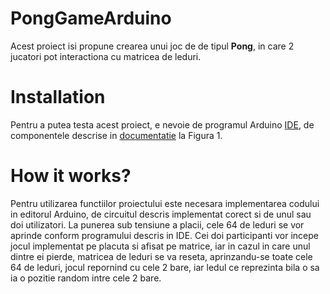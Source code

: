 # PongGameArduino

Acest proiect isi propune crearea unui joc de de tipul **Pong**, in care 2 jucatori pot interactiona cu matricea de leduri.

# Installation

Pentru a putea testa acest proiect, e nevoie de programul Arduino [IDE](https://www.arduino.cc/en/main/software), de componentele descrise in [documentatie](https://github.com/andrei97tarita/PongGameArduino/blob/master/Documentatie.docx) la Figura 1.

# How it works?

Pentru utilizarea functiilor proiectului este necesara implementarea codului in editorul Arduino, de circuitul descris implementat corect si de unul sau doi utilizatori. 
La punerea sub tensiune a placii, cele 64 de leduri se vor aprinde conform programului descris in IDE. Cei doi participanti vor incepe jocul implementat pe placuta si afisat pe matrice, iar in cazul in care unul dintre ei pierde, matricea de leduri se va reseta, aprinzandu-se toate cele 64 de leduri, jocul repornind cu cele 2 bare, iar ledul ce reprezinta bila o sa ia o pozitie random intre cele 2 bare.
